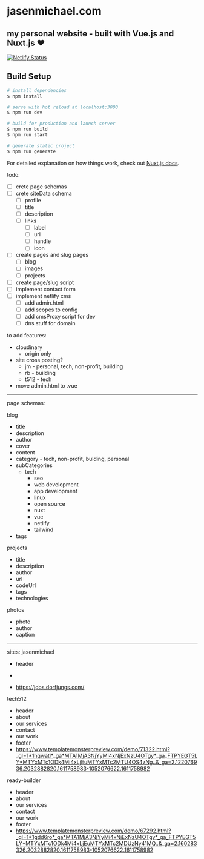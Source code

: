# jasenmichael.com

## my personal website - built with Vue.js and Nuxt.js ❤️

[![Netlify Status](https://api.netlify.com/api/v1/badges/31e20aa5-ce4b-4564-86c9-edbe6617256e/deploy-status)](https://app.netlify.com/sites/jasenmichael/deploys)

## Build Setup

```bash
# install dependencies
$ npm install

# serve with hot reload at localhost:3000
$ npm run dev

# build for production and launch server
$ npm run build
$ npm run start

# generate static project
$ npm run generate
```

For detailed explanation on how things work, check out [Nuxt.js docs](https://nuxtjs.org).

todo:

- [ ] crete page schemas
- [ ] crete siteData schema
  - [ ] profile
  - [ ] title
  - [ ] description
  - [ ] links
    - [ ] label
    - [ ] url
    - [ ] handle
    - [ ] icon
- [ ] create pages and slug pages
  - [ ] blog
  - [ ] images
  - [ ] projects
- [ ] create page/slug script
- [ ] implement contact form
- [ ] implement netlify cms
  - [ ] add admin.html
  - [ ] add scopes to config
  - [ ] add cmsProxy script for dev
  - [ ] dns stuff for domain

to add features:

- cloudinary
  - origin only
- site cross posting?
  - jm - personal, tech, non-profit, building
  - rb - building
  - t512 - tech
- move admin.html to .vue

---

page schemas:

blog

- title
- description
- author
- cover
- content
- category - tech, non-profit, bulding, personal
- subCategories
  - tech
    - seo
    - web development
    - app development
    - linux
    - open source
    - nuxt
    - vue
    - netlify
    - tailwind
- tags

projects

- title
- description
- author
- url
- codeUrl
- tags
- technologies

photos

- photo
- author
- caption

---

sites:
jasenmichael

- header
-

- https://jobs.dorfjungs.com/

tech512

- header
- about
- our services
- contact
- our work
- footer
- https://www.templatemonsterpreview.com/demo/71322.html?_gl=1*1hqwatl*_ga*MTA1MjA3NjYyMi4xNjExNzU4OTgy*_ga_FTPYEGT5LY*MTYxMTc1ODk4Mi4xLjEuMTYxMTc2MTU4OS4zNg..&_ga=2.122076936.2032882820.1611758983-1052076622.1611758982

ready-builder

- header
- about
- our services
- contact
- our work
- footer
- https://www.templatemonsterpreview.com/demo/67292.html?_gl=1*1gdd6ro*_ga*MTA1MjA3NjYyMi4xNjExNzU4OTgy*_ga_FTPYEGT5LY*MTYxMTc1ODk4Mi4xLjEuMTYxMTc2MDUzNy41MQ..&_ga=2.160283326.2032882820.1611758983-1052076622.1611758982
